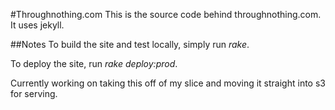 #Throughnothing.com
This is the source code behind throughnothing.com.  It uses jekyll.

##Notes
To build the site and test locally, simply run _rake_.

To deploy the site, run _rake deploy:prod_.

Currently working on taking this off of my slice and moving it straight into s3 for serving.
